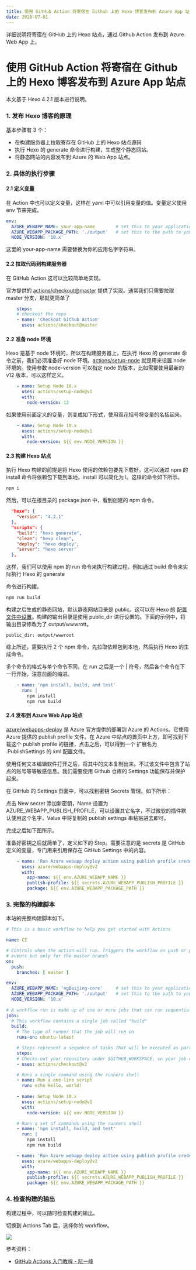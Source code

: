 ```yaml
---
title: 使用 GitHub Action 将寄宿在 Github 上的 Hexo 博客发布到 Azure App 站点    
date: 2020-07-01
---
```

详细说明将寄宿在 GitHub 上的 Hexo 站点，通过 Github Action 发布到 Azure Web App 上。
<!-- more -->

# 使用 GitHub Action 将寄宿在 Github 上的 Hexo 博客发布到 Azure App 站点

本文基于 Hexo 4.2.1 版本进行说明。

### 1.  发布 Hexo 博客的原理

基本步骤有 3 个：

* 在构建服务器上拉取寄存在 GitHub 上的 Hexo 站点源码
* 执行 Hexo 的 generate 命令进行构建，生成整个静态网站。
* 将静态网站的内容发布到 Azure 的 Web App 站点。

### 2. 具体的执行步骤

#### 2.1 定义变量

在 Action 中也可以定义变量，这样在 yaml 中可以引用变量的值。变量定义使用 env 节来完成。

```yaml
env:
  AZURE_WEBAPP_NAME: your-app-name        # set this to your application's name
  AZURE_WEBAPP_PACKAGE_PATH: './output'   # set this to the path to your web app project,
  NODE_VERSION: '10.x' 
```

这里的 your-app-name 需要替换为你的应用名字字符串。

#### 2.2 拉取代码到构建服务器

在 GitHub Action 这可以比较简单地实现。

官方提供的 [actions/checkout@master](https://github.com/actions/checkout) 提供了实现。通常我们只需要拉取 master 分支，那就更简单了

```yaml
    steps:
    # checkout the repo
    - name: 'Checkout Github Action' 
      uses: actions/checkout@master
```

#### 2.2 准备 node 环境

Hexo 是基于 node 环境的，所以在构建服务器上，在执行 Hexo 的 generate 命令之前，我们必须准备好 node 环境。[actions/setup-node](https://github.com/actions/setup-node) 就是用来设置 node 环境的。使用参数 node-version 可以指定 node 的版本，比如需要使用最新的 v12 版本，可以这样定义。

```yaml
    - name: Setup Node 10.x
      uses: actions/setup-node@v1
      with:
        node-version: 12
```

如果使用前面定义的变量，则变成如下形式，使用双花括号将变量的名括起来。

```yaml
    - name: Setup Node 10.x
      uses: actions/setup-node@v1
      with:
        node-version: ${{ env.NODE_VERSION }}
```



#### 2.3 构建 Hexo 站点

执行 Hexo 构建的前提是将 Hexo 使用的依赖包要先下载好，这可以通过 npm 的 install 命令将依赖包下载到本地，install 可以简化为 i。这样的命令如下所示。

```bash
npm i
```

然后，可以在根目录的 package.json 中，看到创建的 npm 命令。

```json
  "hexo": {
    "version": "4.2.1"
  },
  "scripts": {
    "build": "hexo generate",
    "clean": "hexo clean",
    "deploy": "hexo deploy",
    "server": "hexo server"
  },
```

这样，我们可以使用 npm 的 run 命令来执行构建过程。例如通过 build 命令来实际执行 Hexo 的 generate

 命令进行构建。

```bash
npm run build
```

构建之后生成的静态网站，默认静态网站目录是 public。这可以在 Hexo 的 [配置文件中设置](https://hexo.io/zh-cn/docs/configuration#目录)。构建的输出目录是使用 public_dir 进行设置的。下面的示例中，将输出目录修改为了 output/wwwrott。

```
public_dir: output/wwwroot
```

综上所述，需要执行 2 个 npm 命令，先拉取依赖包到本地，然后执行 Hexo 的生成命令。

多个命令的格式与单个命令不同，在 run 之后是一个 | 符号，然后各个命令在下一行开始，注意前面的缩进。

```yaml
    - name: 'npm install, build, and test'
      run: |
        npm install
        npm run build
```

#### 2.4 发布到 Azure Web App 站点

[azure/webapps-deploy](https://github.com/Azure/webapps-deploy) 是 Azure 官方提供的部署到 Azure 的 Actions。它使用 Azure 提供的 publish profile 文件。在 Azure 中站点的首页中上方，即可找到下载这个 publish profile 的链接，点击之后，可以得到一个 扩展名为 .PublishSettings 的 xml 配置文件。



使用任何文本编辑软件打开之后，将其中的文本复制出来。不过该文件中包含了站点的账号等等敏感信息。我们需要使用 Github 仓库的 Settings 功能保存并保护起来。

在 GitHub 的 Settings 页面中，可以找到密钥 Secrets 管理。如下所示：



点击  New secret 添加新密钥，Name 设置为 AZURE_WEBAPP_PUBLISH_PROFILE，可以设置其它名字，不过微软的插件默认使用这个名字，Value 中将复制的 publish settings 串粘贴进去即可。

完成之后如下图所示。



准备好密钥之后就简单了，定义如下的 Step。需要注意的是 secrets 是 GitHub 定义的变量，专门用来引用保存在  GitHub Settings 中的内容。

```yaml
    - name: 'Run Azure webapp deploy action using publish profile credentials'
      uses: azure/webapps-deploy@v2
      with: 
        app-name: ${{ env.AZURE_WEBAPP_NAME }}
        publish-profile: ${{ secrets.AZURE_WEBAPP_PUBLISH_PROFILE }}
        package: ${{ env.AZURE_WEBAPP_PACKAGE_PATH }}
```





### 3. 完整的构建脚本

本站的完整构建脚本如下。

```yaml
# This is a basic workflow to help you get started with Actions

name: CI

# Controls when the action will run. Triggers the workflow on push or pull request
# events but only for the master branch
on:
  push:
    branches: [ master ]

env:
  AZURE_WEBAPP_NAME: 'ngBeijing-core'     # set this to your application's name
  AZURE_WEBAPP_PACKAGE_PATH: './output'   # set this to the path to your web app project,
  NODE_VERSION: '10.x'   
  
# A workflow run is made up of one or more jobs that can run sequentially or in parallel
jobs:
  # This workflow contains a single job called "build"
  build:
    # The type of runner that the job will run on
    runs-on: ubuntu-latest

    # Steps represent a sequence of tasks that will be executed as part of the job
    steps:
    # Checks-out your repository under $GITHUB_WORKSPACE, so your job can access it
    - uses: actions/checkout@v2

    # Runs a single command using the runners shell
    - name: Run a one-line script
      run: echo Hello, world!
      
    - name: Setup Node 10.x
      uses: actions/setup-node@v1
      with:
        node-version: ${{ env.NODE_VERSION }}

    # Runs a set of commands using the runners shell
    - name: 'npm install, build, and test'
      run: |
        npm install
        npm run build

    - name: 'Run Azure webapp deploy action using publish profile credentials'
      uses: azure/webapps-deploy@v2
      with: 
        app-name: ${{ env.AZURE_WEBAPP_NAME }}
        publish-profile: ${{ secrets.AZURE_WEBAPP_PUBLISH_PROFILE }}
        package: ${{ env.AZURE_WEBAPP_PACKAGE_PATH }}

```



### 4. 检查构建的输出

构建过程中，可以随时检查构建的输出。

切换到 Actions Tab 后，选择你的 workflow。

![](https://www.wangbase.com/blogimg/asset/201909/bg2019091108.jpg)




参考资料：

* [GitHub Actions 入门教程 - 阮一峰](http://www.ruanyifeng.com/blog/2019/09/getting-started-with-github-actions.html)


